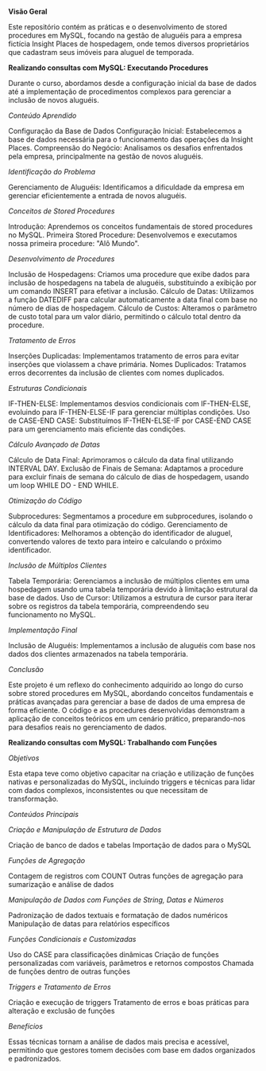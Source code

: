 **Visão Geral**

Este repositório contém as práticas e o desenvolvimento de stored procedures em MySQL, focando na gestão de aluguéis para a empresa fictícia Insight Places de hospedagem, onde temos diversos proprietários que cadastram seus imóveis para aluguel de temporada.

**Realizando consultas com MySQL: Executando Procedures**
 
Durante o curso, abordamos desde a configuração inicial da base de dados até a implementação de procedimentos complexos para gerenciar a inclusão de novos aluguéis.

*Conteúdo Aprendido*

Configuração da Base de Dados
Configuração Inicial: Estabelecemos a base de dados necessária para o funcionamento das operações da Insight Places.
Compreensão do Negócio: Analisamos os desafios enfrentados pela empresa, principalmente na gestão de novos aluguéis.

*Identificação do Problema*

Gerenciamento de Aluguéis: Identificamos a dificuldade da empresa em gerenciar eficientemente a entrada de novos aluguéis.

*Conceitos de Stored Procedures*

Introdução: Aprendemos os conceitos fundamentais de stored procedures no MySQL.
Primeira Stored Procedure: Desenvolvemos e executamos nossa primeira procedure: "Alô Mundo".

*Desenvolvimento de Procedures*

Inclusão de Hospedagens: Criamos uma procedure que exibe dados para inclusão de hospedagens na tabela de aluguéis, substituindo a exibição por um comando INSERT para efetivar a inclusão.
Cálculo de Datas: Utilizamos a função DATEDIFF para calcular automaticamente a data final com base no número de dias de hospedagem.
Cálculo de Custos: Alteramos o parâmetro de custo total para um valor diário, permitindo o cálculo total dentro da procedure.

*Tratamento de Erros*

Inserções Duplicadas: Implementamos tratamento de erros para evitar inserções que violassem a chave primária.
Nomes Duplicados: Tratamos erros decorrentes da inclusão de clientes com nomes duplicados.

*Estruturas Condicionais*

IF-THEN-ELSE: Implementamos desvios condicionais com IF-THEN-ELSE, evoluindo para IF-THEN-ELSE-IF para gerenciar múltiplas condições.
Uso de CASE-END CASE: Substituímos IF-THEN-ELSE-IF por CASE-END CASE para um gerenciamento mais eficiente das condições.

*Cálculo Avançado de Datas*

Cálculo de Data Final: Aprimoramos o cálculo da data final utilizando INTERVAL DAY.
Exclusão de Finais de Semana: Adaptamos a procedure para excluir finais de semana do cálculo de dias de hospedagem, usando um loop WHILE DO - END WHILE.

*Otimização do Código*

Subprocedures: Segmentamos a procedure em subprocedures, isolando o cálculo da data final para otimização do código.
Gerenciamento de Identificadores: Melhoramos a obtenção do identificador de aluguel, convertendo valores de texto para inteiro e calculando o próximo identificador.

*Inclusão de Múltiplos Clientes*

Tabela Temporária: Gerenciamos a inclusão de múltiplos clientes em uma hospedagem usando uma tabela temporária devido à limitação estrutural da base de dados.
Uso de Cursor: Utilizamos a estrutura de cursor para iterar sobre os registros da tabela temporária, compreendendo seu funcionamento no MySQL.

*Implementação Final*

Inclusão de Aluguéis: Implementamos a inclusão de aluguéis com base nos dados dos clientes armazenados na tabela temporária.

*Conclusão*

Este projeto é um reflexo do conhecimento adquirido ao longo do curso sobre stored procedures em MySQL, abordando conceitos fundamentais e práticas avançadas para gerenciar a base de dados 
de uma empresa de forma eficiente. O código e as procedures desenvolvidas demonstram a aplicação de conceitos teóricos em um cenário prático, preparando-nos para desafios reais no gerenciamento de dados.

**Realizando consultas com MySQL: Trabalhando com Funções**

*Objetivos*

Esta etapa teve como objetivo capacitar na criação e utilização de funções nativas e personalizadas do MySQL, incluindo triggers e técnicas para lidar com dados complexos, inconsistentes ou que necessitam de transformação.

*Conteúdos Principais*

*Criação e Manipulação de Estrutura de Dados*

Criação de banco de dados e tabelas
Importação de dados para o MySQL

*Funções de Agregação*

Contagem de registros com COUNT
Outras funções de agregação para sumarização e análise de dados

*Manipulação de Dados com Funções de String, Datas e Números*

Padronização de dados textuais e formatação de dados numéricos
Manipulação de datas para relatórios específicos

*Funções Condicionais e Customizadas*

Uso do CASE para classificações dinâmicas
Criação de funções personalizadas com variáveis, parâmetros e retornos compostos
Chamada de funções dentro de outras funções

*Triggers e Tratamento de Erros*

Criação e execução de triggers
Tratamento de erros e boas práticas para alteração e exclusão de funções

*Benefícios*

Essas técnicas tornam a análise de dados mais precisa e acessível, permitindo que gestores tomem decisões com base em dados organizados e padronizados.


